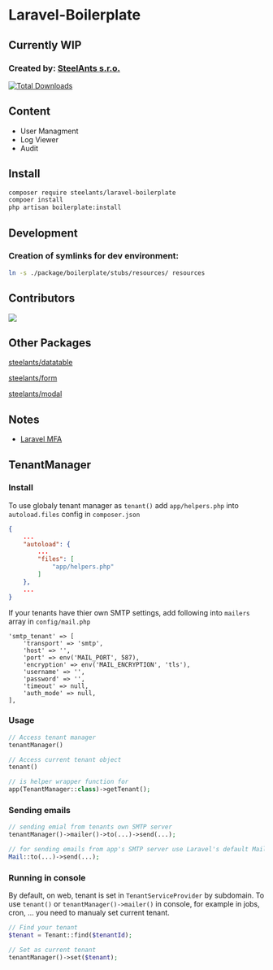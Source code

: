 # Laravel-Boilerplate

## Currently WIP

### Created by: [SteelAnts s.r.o.](https://www.steelants.cz/)

[![Total Downloads](https://img.shields.io/packagist/dt/steelants/form.svg?style=flat-square)](https://packagist.org/packages/steelants/laravel-boilerplate)

## Content
- User Managment
- Log Viewer
- Audit

## Install

```bash
composer require steelants/laravel-boilerplate
compoer install
php artisan boilerplate:install
```

## Development

### Creation of symlinks for dev environment:

```bash
ln -s ./package/boilerplate/stubs/resources/ resources
```

## Contributors
<a href="https://github.com/steelants/Laravel-Boilerplate/graphs/contributors">
  <img src="https://contrib.rocks/image?repo=steelants/Laravel-Boilerplate" />
</a>

## Other Packages
[steelants/datatable](https://github.com/steelants/Livewire-DataTable)

[steelants/form](https://github.com/steelants/Laravel-Form)

[steelants/modal](https://github.com/steelants/Livewire-Modal)


## Notes
* [Laravel MFA](https://dev.to/roxie/how-to-add-google-s-two-factor-authentication-to-a-laravel-8-application-4jjp)


## TenantManager

### Install

To use globaly tenant manager as `tenant()` add `app/helpers.php` into `autoload.files` config in `composer.json`
```json
{
    ...
    "autoload": {
        ...
        "files": [
            "app/helpers.php"
        ]
    },
    ...
}
```

If your tenants have thier own SMTP settings, add following into `mailers` array in `config/mail.php`
```
'smtp_tenant' => [
    'transport' => 'smtp',
    'host' => '',
    'port' => env('MAIL_PORT', 587),
    'encryption' => env('MAIL_ENCRYPTION', 'tls'),
    'username' => '',
    'password' => '',
    'timeout' => null,
    'auth_mode' => null,
],
```

### Usage
```php
// Access tenant manager
tenantManager()

// Access current tenant object
tenant()

// is helper wrapper function for
app(TenantManager::class)->getTenant();
```

### Sending emails
```php
// sending emial from tenants own SMTP server
tenantManager()->mailer()->to(...)->send(...);

// for sending emails from app's SMTP server use Laravel's default Mail class
Mail::to(...)->send(...);
```

### Running in console
By default, on web, tenant is set in `TenantServiceProvider` by subdomain. To use `tenant()` or `tenantManager()->mailer()` in console,
for example in jobs, cron, ... you need to manualy set current tenant. 
```php
// Find your tenant
$tenant = Tenant::find($tenantId);

// Set as current tenant
tenantManager()->set($tenant);
```